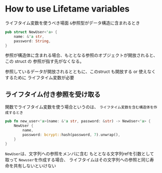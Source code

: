 # How to use Lifetame variables

ライフタイム変数を使うべき場面
`&`参照型がデータ構造に含まれるとき

```rs
pub struct NewUser<'a> {
    name: &'a str,
    password: String,
}
```
参照が構造体に含まれる場合、もととなる参照のオブジェクトが開放されると、
この struct の 参照が指す先がなくなる。

参照しているデータが開放されるとともに、このstruct も開放する or 使えなくするために
ライフタイム変数が必要

## ライフタイム付き参照を受け取る

関数でライフタイム変数を使う場合というのは、
`ライフタイム変数を含む構造体を作成するとき`

```rs
pub fn new_user<'a>(name: &'a str, password: &str) -> NewUser<'a> {
    NewUser {
        name,
        password: bcrypt::hash(password, 7).unwrap(),
    }
}
```

`NewUser`は、文字列への参照をメンバに含む
もととなる文字列refを引数として取って `Newuser`を作成する場合、
ライフタイムはその文字列への参照と同じ寿命を共有しないといけない